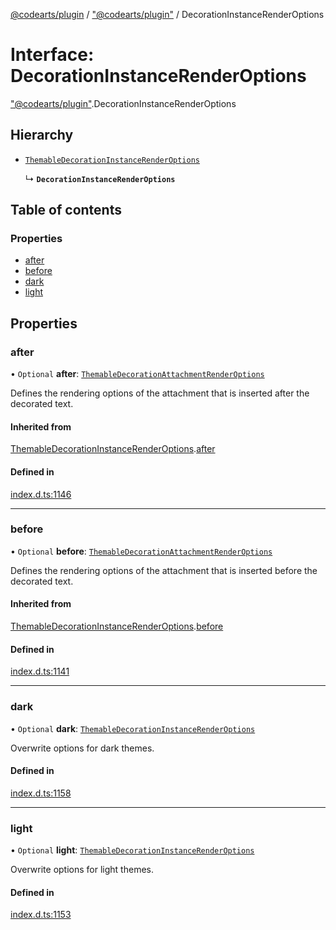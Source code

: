 [@codearts/plugin](../README.md) / ["@codearts/plugin"](../modules/_codearts_plugin_.md) / DecorationInstanceRenderOptions

# Interface: DecorationInstanceRenderOptions

["@codearts/plugin"](../modules/_codearts_plugin_.md).DecorationInstanceRenderOptions

## Hierarchy

- [`ThemableDecorationInstanceRenderOptions`](codearts_plugin_.ThemableDecorationInstanceRenderOptions.md)

  ↳ **`DecorationInstanceRenderOptions`**

## Table of contents

### Properties

- [after](codearts_plugin_.DecorationInstanceRenderOptions.md#after)
- [before](codearts_plugin_.DecorationInstanceRenderOptions.md#before)
- [dark](codearts_plugin_.DecorationInstanceRenderOptions.md#dark)
- [light](codearts_plugin_.DecorationInstanceRenderOptions.md#light)

## Properties

### after

• `Optional` **after**: [`ThemableDecorationAttachmentRenderOptions`](codearts_plugin_.ThemableDecorationAttachmentRenderOptions.md)

Defines the rendering options of the attachment that is inserted after the decorated text.

#### Inherited from

[ThemableDecorationInstanceRenderOptions](codearts_plugin_.ThemableDecorationInstanceRenderOptions.md).[after](codearts_plugin_.ThemableDecorationInstanceRenderOptions.md#after)

#### Defined in

[index.d.ts:1146](https://github.com/xyz-fish/cloudide-plugin-api/blob/9927cd6/index.d.ts#L1146)

___

### before

• `Optional` **before**: [`ThemableDecorationAttachmentRenderOptions`](codearts_plugin_.ThemableDecorationAttachmentRenderOptions.md)

Defines the rendering options of the attachment that is inserted before the decorated text.

#### Inherited from

[ThemableDecorationInstanceRenderOptions](codearts_plugin_.ThemableDecorationInstanceRenderOptions.md).[before](codearts_plugin_.ThemableDecorationInstanceRenderOptions.md#before)

#### Defined in

[index.d.ts:1141](https://github.com/xyz-fish/cloudide-plugin-api/blob/9927cd6/index.d.ts#L1141)

___

### dark

• `Optional` **dark**: [`ThemableDecorationInstanceRenderOptions`](codearts_plugin_.ThemableDecorationInstanceRenderOptions.md)

Overwrite options for dark themes.

#### Defined in

[index.d.ts:1158](https://github.com/xyz-fish/cloudide-plugin-api/blob/9927cd6/index.d.ts#L1158)

___

### light

• `Optional` **light**: [`ThemableDecorationInstanceRenderOptions`](codearts_plugin_.ThemableDecorationInstanceRenderOptions.md)

Overwrite options for light themes.

#### Defined in

[index.d.ts:1153](https://github.com/xyz-fish/cloudide-plugin-api/blob/9927cd6/index.d.ts#L1153)
